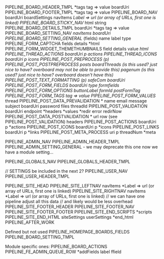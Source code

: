 PIPELINE_BOARD_HEADER_TMPL
  *tags
    tag => value
  boardUri
PIPELINE_BOARD_FOOTER_TMPL
  *tags
    tag => value
PIPELINE_BOARD_NAV
  boardUri
  boardSettings
  navItems
    *Label => url (or array of URLs, first one is linked)
PIPELINE_BOARD_STICKY_NAV*
  html string
PIPELINE_BOARD_DETAILS_TMPL
  boardUri
  *tags
    tag => value
PIPELINE_BOARD_SETTING_NAV
  *navItems
  boardUri
PIPELINE_BOARD_SETTING_GENERAL* (fields)
  name
    label
    type
PIPELINE_FORM_CAPTCHA
  fields
  details
  *html
PIPELINE_FORM_WIDGET_THEMETHUMBNAILS
  field
  details
  value
  *html
PIPELINE_THREAD_ACTIONS
  boardUri
  p
  *actions
PIPELINE_THREAD_ICONS
  boardUri
  p
  *icons
PIPELINE_POST_PREPROCESS (p)
PIPELINE_POST_POSTPREPROCESS
  posts
  boardThreads (is this used? just nice to have? overboard may not be able to provide this)
  pagenum (is this used? just nice to have? overboard doesn't have this)
PIPELINE_POST_TEXT_FORMATTING (p)*
  safeCom
  boardUri
PIPELINE_POST_FORM_FIELDS
  boardUri
  type
  *formfields
PIPELINE_POST_FORM_OPTIONS*
  buttonLabel
  formId
  postFormTag
PIPELINE_POST_FORM_TAGS*
  tag => value
PIPELINE_POST_FORM_VALUES*
  thread
PIPELINE_POST_DATA_PREVALIDATION
  *
    name
    email
    message
    subject
    boardUri
    password
    files
    threadId
PIPELINE_POST_VALIDATION
  boardUri
  endpoint
  *headers
  *values
  *redir
  error
  redirNow
PIPELINE_POST_DATA_POSTVALIDATION
  *
    url
    row (see PIPELINE_POST_VALIDATION)
    headers
PIPELINE_POST_ACTIONS
  boardUri
  p
  *actions
PIPELINE_POST_ICONS
  boardUri
  p
  *icons
PIPELINE_POST_LINKS
  boardUri
  p
  *links
PIPELINE_POST_META_PROCESS
  uri
  p
  threadNum
  *meta

PIPELINE_ADMIN_NAV
PIPELINE_ADMIN_HEADER_TMPL
PIPELINE_ADMIN_SETTING_GENERAL - we may deprecate this one now we have a module setting...

PIPELINE_GLOBALS_NAV
PIPELINE_GLOBALS_HEADER_TMPL

// SETTINGS be included in the next 2?
PIPELINE_USER_NAV
PIPELINE_USER_HEADER_TMPL

PIPELINE_SITE_HEAD
PIPELINE_SITE_LEFTNAV
  navItems
    *Label => url (or array of URLs, first one is linked)
PIPELINE_SITE_RIGHTNAV
  navItems
    *Label => url (or array of URLs, first one is linked)
// we can have one pipeline adjust all this data
// and likely would be less overhead
PIPELINE_SITE_FOOTER_HEADER
PIPELINE_SITE_FOOTER_NAV
PIPELINE_SITE_FOOTER_FOOTER
PIPELINE_SITE_END_SCRIPTS
  *scripts
PIPELINE_SITE_END_HTML
  siteSettings
  userSettings
  *end_html
PIPELINE_AFTER_WORK


Defined but not used
  PIPELINE_HOMEPAGE_BOARDS_FIELDS
  PIPELINE_BOARD_SETTING_TMPL

Module specific ones:
PIPELINE_BOARD_ACTIONS
PIPELINE_FE_ADMIN_QUEUE_ROW
  *addFields
    label
    ffield
